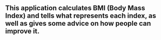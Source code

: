 ## This application calculates BMI (Body Mass Index) and tells what represents each index, as well as gives some advice on how people can improve it.